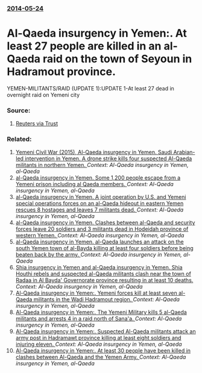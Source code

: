 ### [2014-05-24](/news/2014/05/24/index.md)

# Al-Qaeda insurgency in Yemen:. At least 27 people are killed in an al-Qaeda raid on the town of Seyoun in Hadramout province. 

YEMEN-MILITANTS/RAID (UPDATE 1):UPDATE 1-At least 27 dead in overnight raid on Yemeni city


### Source:

1. [Reuters via Trust](http://www.trust.org/item/20140524064852-6bw5q)

### Related:

1. [Yemeni Civil War (2015), Al-Qaeda insurgency in Yemen. Saudi Arabian-led intervention in Yemen. A drone strike kills four suspected Al-Qaeda militants in northern Yemen. ](/news/2015/09/12/yemeni-civil-war-2015-al-qaeda-insurgency-in-yemen-saudi-arabian-led-intervention-in-yemen-a-drone-strike-kills-four-suspected-al-qaeda.md) _Context: Al-Qaeda insurgency in Yemen, al-Qaeda_
2. [al-Qaeda insurgency in Yemen. Some 1,200 people escape from a Yemeni prison including al Qaeda members. ](/news/2015/06/30/al-qaeda-insurgency-in-yemen-some-1-200-people-escape-from-a-yemeni-prison-including-al-qaeda-members.md) _Context: Al-Qaeda insurgency in Yemen, al-Qaeda_
3. [al-Qaeda insurgency in Yemen. A joint operation by U.S. and Yemeni special operations forces on an al-Qaeda hideout in eastern Yemen rescues 8 hostages and leaves 7 militants dead. ](/news/2014/11/25/al-qaeda-insurgency-in-yemen-a-joint-operation-by-u-s-and-yemeni-special-operations-forces-on-an-al-qaeda-hideout-in-eastern-yemen-rescues.md) _Context: Al-Qaeda insurgency in Yemen, al-Qaeda_
4. [al-Qaeda insurgency in Yemen. Clashes between al-Qaeda and security forces leave 20 soldiers and 3 militants dead in Hodeidah province of western Yemen. ](/news/2014/11/1/al-qaeda-insurgency-in-yemen-clashes-between-al-qaeda-and-security-forces-leave-20-soldiers-and-3-militants-dead-in-hodeidah-province-of-we.md) _Context: Al-Qaeda insurgency in Yemen, al-Qaeda_
5. [al-Qaeda insurgency in Yemen. al-Qaeda launches an attack on the south Yemen town of al-Bayda killing at least four soldiers before being beaten back by the army. ](/news/2014/10/8/al-qaeda-insurgency-in-yemen-al-qaeda-launches-an-attack-on-the-south-yemen-town-of-al-bayda-killing-at-least-four-soldiers-before-being-be.md) _Context: Al-Qaeda insurgency in Yemen, al-Qaeda_
6. [Shia insurgency in Yemen and al-Qaeda insurgency in Yemen. Shia Houthi rebels and suspected al-Qaeda militants clash near the town of Radaa in Al Bayda' Governorate province resulting in at least 10 deaths. ](/news/2014/10/15/shia-insurgency-in-yemen-and-al-qaeda-insurgency-in-yemen-shia-houthi-rebels-and-suspected-al-qaeda-militants-clash-near-the-town-of-radaa.md) _Context: Al-Qaeda insurgency in Yemen, al-Qaeda_
7. [Al-Qaeda insurgency in Yemen:. Yemeni forces kill at least seven al-Qaeda militants in the Wadi Hadramout region. ](/news/2014/08/7/al-qaeda-insurgency-in-yemen-yemeni-forces-kill-at-least-seven-al-qaeda-militants-in-the-wadi-hadramout-region.md) _Context: Al-Qaeda insurgency in Yemen, al-Qaeda_
8. [Al-Qaeda insurgency in Yemen:. The Yemeni Military kills 5 al-Qaeda militants and arrests 4 in a raid north of Sana'a. ](/news/2014/05/25/al-qaeda-insurgency-in-yemen-the-yemeni-military-kills-5-al-qaeda-militants-and-arrests-4-in-a-raid-north-of-sana-a.md) _Context: Al-Qaeda insurgency in Yemen, al-Qaeda_
9. [Al-Qaeda insurgency in Yemen:. Suspected Al-Qaeda militants attack an army post in Hadramawt province killing at least eight soldiers and injuring eleven. ](/news/2014/04/4/al-qaeda-insurgency-in-yemen-suspected-al-qaeda-militants-attack-an-army-post-in-hadramawt-province-killing-at-least-eight-soldiers-and-in.md) _Context: Al-Qaeda insurgency in Yemen, al-Qaeda_
10. [Al-Qaeda insurgency in Yemen:. At least 30 people have been killed in clashes between Al-Qaeda and the Yemen Army. ](/news/2014/04/30/al-qaeda-insurgency-in-yemen-at-least-30-people-have-been-killed-in-clashes-between-al-qaeda-and-the-yemen-army.md) _Context: Al-Qaeda insurgency in Yemen, al-Qaeda_
